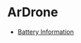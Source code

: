 # ArDrone #

- [Battery Information](https://docs.google.com/spreadsheet/ccc?key=0AmwVqcHo33JGdEhxOVIzT0Q0OUhhN3pIXzdqOXV4SFE#gid=0)